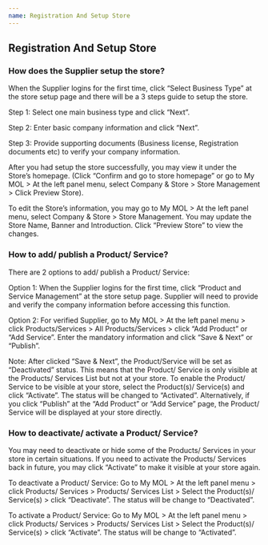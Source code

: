 ```yaml
---
name: Registration And Setup Store
---
```


## Registration And Setup Store

###  How does the Supplier setup the store?

When the Supplier logins for the first time, click “Select Business Type” at the store setup page and there will be a 3 steps guide to setup the store. 

Step 1: Select one main business type and click “Next”.

Step 2: Enter basic company information and click “Next”.

Step 3: Provide supporting documents (Business license, Registration documents etc) to verify your company information. 

After you had setup the store successfully, you may view it under the Store’s homepage. (Click “Confirm and go to store homepage” or go to My MOL > At the left panel menu, select Company & Store > Store Management > Click Preview Store).

To edit the Store’s information, you may go to My MOL > At the left panel menu, select Company & Store > Store Management. You may update the Store Name, Banner and Introduction. Click “Preview Store” to view the changes.

###  How to add/ publish a Product/ Service?

There are 2 options to add/ publish a Product/ Service:

Option 1: When the Supplier logins for the first time, click “Product and Service Management” at the store setup page. Supplier will need to provide and verify the company information before accessing this function.

Option 2: For verified Supplier, go to My MOL > At the left panel menu > click Products/Services > All Products/Services > click “Add Product” or “Add Service”. Enter the mandatory information and click “Save & Next” or “Publish”.

Note: After clicked “Save & Next”, the Product/Service will be set as “Deactivated” status. This means that the Product/ Service is only visible at the Products/ Services List but not at your store. To enable the Product/ Service to be visible at your store, select the Product(s)/ Service(s) and click “Activate”. The status will be changed to “Activated”. Alternatively, if you click “Publish” at the “Add Product” or “Add Service” page, the Product/ Service will be displayed at your store directly.

###  How to deactivate/ activate a Product/ Service?

You may need to deactivate or hide some of the Products/ Services in your store in certain situations. If you need to activate the Products/ Services back in future, you may click “Activate” to make it visible at your store again. 

To deactivate a Product/ Service: Go to My MOL > At the left panel menu > click Products/ Services > Products/ Services List > Select the Product(s)/ Service(s) > click “Deactivate”. The status will be change to “Deactivated”.

To activate a Product/ Service: Go to My MOL > At the left panel menu > click Products/ Services > Products/ Services List > Select the Product(s)/ Service(s) > click “Activate”. The status will be change to “Activated”.

